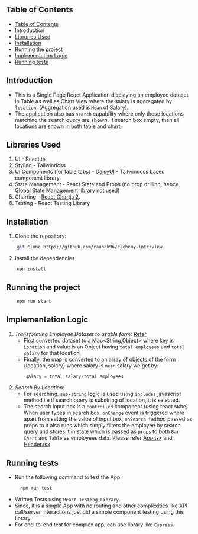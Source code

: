 ## Table of Contents

- [Table of Contents](#table-of-contents)
- [Introduction](#introduction)
- [Libraries Used](#libraries-used)
- [Installation](#installation)
- [Running the project](#running-the-project)
- [Implementation Logic](#implementation-logic)
- [Running tests](#running-tests)

## Introduction
- This is a Single Page React Application displaying an employee dataset in Table as well as Chart View where the salary is aggregated by `location`. (Aggregation used is `Mean` of Salary).
- The application also has `search` capability where only those locations matching the search query are shown. If search box empty, then all locations are shown in both table and chart.

## Libraries Used
1. UI - React.ts
2. Styling - Tailwindcss
3. UI Components (for table,tabs) - [DaisyUI](https://daisyui.com/) - Tailwindcss based component library
4. State Management - React State and Props (no prop drilling, hence Global State Management library not used)
5. Charting - [React Chartjs 2](https://github.com/reactchartjs/react-chartjs-2).
6. Testing - React Testing Library

## Installation
1. Clone the repository:
```bash
    git clone https://github.com/raunak96/elchemy-interview
```
2. Install the dependencies
```bash
    npn install
```

## Running the project
```bash
    npm run start
```

## Implementation Logic
1. *Transforming Employee Dataset to usable form:* [Refer](src/utils.ts#L6)
   -  First converted dataset to a Map<String,Object> where key is `Location` and value is an Object having `total employees` and `total salary` for that location.
   -  Finally, the map is converted to an array of objects of the form {location, salary} where salary is `mean` salary we get by:
    ```javascript
        salary = total salary/total employees
    ``` 
2. *Search By Location:*
   - For searching, `sub-string` logic is used using `includes` javascript method i.e if search query is substring of location, it is selected.
   - The search input box is a `controlled` component (using react state). When user types in search box, `onChange` event is triggered where apart from setting the value of input box, `onSearch` method passed as props to it also runs which simply filters the employee by search query and stores it in state which is passed as `props` to both `Bar Chart` and `Table` as employees data. Please refer [App.tsx](src/App.tsx#L27) and [Header.tsx](src/components/Header.tsx#L49)

## Running tests
- Run the following command to test the App:
  ```bash
    npm run test
  ```
- Written Tests using `React Testing Library`.
- Since, it is a simple App with no routing and other complexities like API call/server interactions just did a simple component testing using this library.
- For end-to-end test for complex app, can use library like `Cypress`.